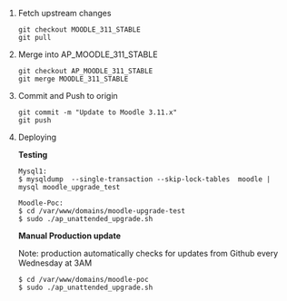 1. Fetch upstream changes
    ```
    git checkout MOODLE_311_STABLE
    git pull
    ```

2. Merge into AP_MOODLE_311_STABLE
    `````
    git checkout AP_MOODLE_311_STABLE 
    git merge MOODLE_311_STABLE
    `````

3. Commit and Push to origin
    ```
    git commit -m "Update to Moodle 3.11.x"
    git push
    ```

4. Deploying

    **Testing**
    ```
    Mysql1:
    $ mysqldump  --single-transaction --skip-lock-tables  moodle | mysql moodle_upgrade_test

    Moodle-Poc:
    $ cd /var/www/domains/moodle-upgrade-test
    $ sudo ./ap_unattended_upgrade.sh
    ```

    **Manual Production update**

    Note: production automatically checks for updates from Github every Wednesday at 3AM
    ```
    $ cd /var/www/domains/moodle-poc
    $ sudo ./ap_unattended_upgrade.sh
    ```